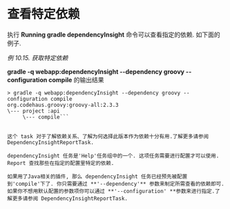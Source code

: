 # 查看特定依赖

执行 **Running gradle dependencyInsight** 命令可以查看指定的依赖. 如下面的例子.

*例 10.15. 获取特定依赖*

**gradle -q webapp:dependencyInsight --dependency groovy --configuration compile** 的输出结果

```
> gradle -q webapp:dependencyInsight --dependency groovy --configuration compile
org.codehaus.groovy:groovy-all:2.3.3
\--- project :api
     \--- compile```


这个 task 对于了解依赖关系、了解为何选择此版本作为依赖十分有用.了解更多请参阅 DependencyInsightReportTask.

dependencyInsight 任务是'Help'任务组中的一个. 这项任务需要进行配置才可以使用. Report 查找那些在指定的配置里特定的依赖.

如果用了Java相关的插件, 那么 dependencyInsight 任务已经预先被配置到'compile'下了. 你只需要通过 **'--dependency'** 参数来制定所需查看的依赖即可. 如果你不想用默认配置的参数项你可以通过 **'--configuration' **参数来进行指定.了解更多请参阅 DependencyInsightReportTask.
